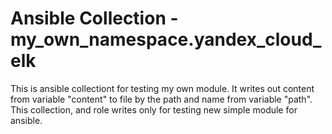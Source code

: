 # Ansible Collection - my_own_namespace.yandex_cloud_elk

This is ansible collectiont for testing my own module. 
It writes out content from variable "content" to file by the path and name from variable "path".
This collection, and role writes only for testing new simple module for ansible.
